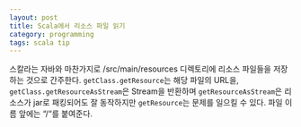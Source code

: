 ```yaml
---
layout: post
title: Scala에서 리소스 파일 읽기
category: programming
tags: scala tip
---
```


스칼라는 자바와 마찬가지로 /src/main/resources 디렉토리에 리소스 파일들을 저장하는 것으로 간주한다.
`getClass.getResource`는 해당 파일의 URL을, `getClass.getResourceAsStream`은 Stream을 반환하며 `getResourceAsStream`은 리소스가 jar로 패킹되어도 잘 동작하지만 `getResource`는 문제를 일으킬 수 있다.
파일 이름 앞에는 “/“를 붙여준다.